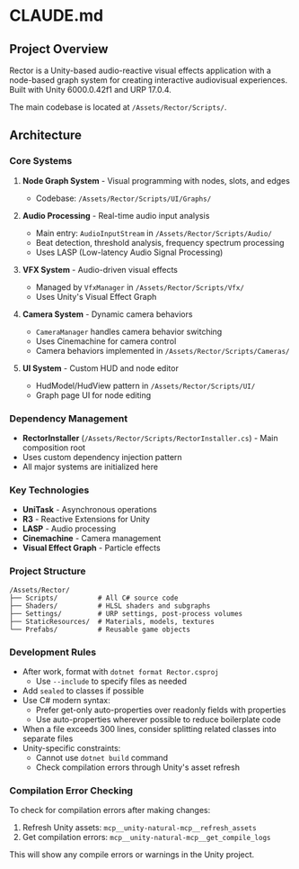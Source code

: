 # CLAUDE.md

## Project Overview

Rector is a Unity-based audio-reactive visual effects application with a node-based graph system for creating interactive audiovisual experiences.
Built with Unity 6000.0.42f1 and URP 17.0.4.

The main codebase is located at `/Assets/Rector/Scripts/`.

## Architecture

### Core Systems

1. **Node Graph System** - Visual programming with nodes, slots, and edges
   - Codebase: `/Assets/Rector/Scripts/UI/Graphs/`

2. **Audio Processing** - Real-time audio input analysis
   - Main entry: `AudioInputStream` in `/Assets/Rector/Scripts/Audio/`
   - Beat detection, threshold analysis, frequency spectrum processing
   - Uses LASP (Low-latency Audio Signal Processing)

3. **VFX System** - Audio-driven visual effects
   - Managed by `VfxManager` in `/Assets/Rector/Scripts/Vfx/`
   - Uses Unity's Visual Effect Graph

4. **Camera System** - Dynamic camera behaviors
   - `CameraManager` handles camera behavior switching
   - Uses Cinemachine for camera control
   - Camera behaviors implemented in `/Assets/Rector/Scripts/Cameras/`

5. **UI System** - Custom HUD and node editor
   - HudModel/HudView pattern in `/Assets/Rector/Scripts/UI/`
   - Graph page UI for node editing

### Dependency Management

- **RectorInstaller** (`/Assets/Rector/Scripts/RectorInstaller.cs`) - Main composition root
- Uses custom dependency injection pattern
- All major systems are initialized here

### Key Technologies

- **UniTask** - Asynchronous operations
- **R3** - Reactive Extensions for Unity
- **LASP** - Audio processing
- **Cinemachine** - Camera management
- **Visual Effect Graph** - Particle effects

### Project Structure

```
/Assets/Rector/
├── Scripts/          # All C# source code
├── Shaders/          # HLSL shaders and subgraphs
├── Settings/         # URP settings, post-process volumes
├── StaticResources/  # Materials, models, textures
└── Prefabs/          # Reusable game objects
```

### Development Rules
- After work, format with `dotnet format Rector.csproj`
  - Use `--include` to specify files as needed
- Add `sealed` to classes if possible
- Use C# modern syntax:
  - Prefer get-only auto-properties over readonly fields with properties
  - Use auto-properties wherever possible to reduce boilerplate code
- When a file exceeds 300 lines, consider splitting related classes into separate files
- Unity-specific constraints:
  - Cannot use `dotnet build` command
  - Check compilation errors through Unity's asset refresh

### Compilation Error Checking

To check for compilation errors after making changes:
1. Refresh Unity assets: `mcp__unity-natural-mcp__refresh_assets`
2. Get compilation errors: `mcp__unity-natural-mcp__get_compile_logs`

This will show any compile errors or warnings in the Unity project.
